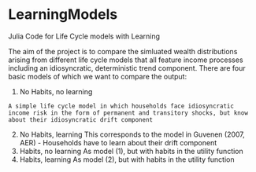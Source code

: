LearningModels
==============

Julia Code for Life Cycle models with Learning

The aim of the project is to compare the simluated wealth distributions arising from different life cycle models that all feature income processes including an idiosyncratic, deterministic trend component. There are four basic models of which we want to compare the output:

  1. No Habits, no learning
      
    A simple life cycle model in which households face idiosyncratic income risk in the form of permanent and transitory shocks, but know about their idiosyncratic drift component
  2. No Habits, learning
      This corresponds to the model in Guvenen (2007, AER) - Households have to learn about their drift component
  3. Habits, no learning
      As model (1), but with habits in the utility function
  4. Habits, learning
      As model (2), but with habits in the utility function
